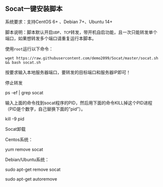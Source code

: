 Socat一键安装脚本
-----------
系统要求：支持CentOS 6+ 、Debian 7+、Ubuntu 14+

脚本说明：脚本默认开启`UDP`、`TCP`转发，带开机自启功能，且一次只能转发单个端口，如果想转发多个端口请重复运行本脚本。

使用`root`运行以下命令：

    wget https://raw.githubusercontent.com/demo2099/Socat/master/socat.sh && bash socat.sh

按要求输入本地服务器端口，要转发的目标端口和服务器IP即可！

停止转发

ps -ef | grep socat

输入上面的命令找到socat程序的PID，然后用下面的命令KILL掉这个PID进程（PID是个数字，自己替换下面的”pid”）。
​

kill -9 pid

Socat卸载

Centos系统：

yum remove socat


Debian/Ubuntu系统：

sudo apt-get remove socat

sudo apt-get autoremove


